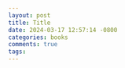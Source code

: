 ```yaml
---
layout: post
title: Title
date: 2024-03-17 12:57:14 -0800
categories: books
comments: true
tags:
---
```


